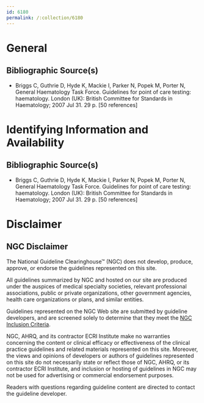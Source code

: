```yaml
---
id: 6180
permalink: /:collection/6180
---
```


# General

## Bibliographic Source(s)

- Briggs C, Guthrie D, Hyde K, Mackie I, Parker N, Popek M, Porter N, General Haematology Task Force. Guidelines for point of care testing: haematology. London (UK): British Committee for Standards in Haematology; 2007 Jul 31. 29 p. [50 references]

# Identifying Information and Availability

## Bibliographic Source(s)

- Briggs C, Guthrie D, Hyde K, Mackie I, Parker N, Popek M, Porter N, General Haematology Task Force. Guidelines for point of care testing: haematology. London (UK): British Committee for Standards in Haematology; 2007 Jul 31. 29 p. [50 references]

# Disclaimer

## NGC Disclaimer

The National Guideline Clearinghouse™ (NGC) does not develop, produce, approve, or endorse the guidelines represented on this site.

All guidelines summarized by NGC and hosted on our site are produced under the auspices of medical specialty societies, relevant professional associations, public or private organizations, other government agencies, health care organizations or plans, and similar entities.

Guidelines represented on the NGC Web site are submitted by guideline developers, and are screened solely to determine that they meet the [NGC Inclusion Criteria](/help-and-about/summaries/inclusion-criteria).

NGC, AHRQ, and its contractor ECRI Institute make no warranties concerning the content or clinical efficacy or effectiveness of the clinical practice guidelines and related materials represented on this site. Moreover, the views and opinions of developers or authors of guidelines represented on this site do not necessarily state or reflect those of NGC, AHRQ, or its contractor ECRI Institute, and inclusion or hosting of guidelines in NGC may not be used for advertising or commercial endorsement purposes.

Readers with questions regarding guideline content are directed to contact the guideline developer.

